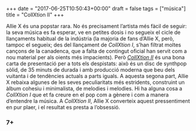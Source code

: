 +++
date = "2017-06-25T10:50:43+00:00"
draft = false
tags = ["música"]
title = "CollXtion II"
+++
<!-- more -->

Allie X és una popstar rara. No és precisament l’artista més fàcil de seguir: la seva música es fa esperar, ve en petites dosis i no segueix el cicle de llançaments habitual de la indústria (la majoria de fans d’Allie X, però, tampoc el segueix; des del llançament de *CollXtion I*, s’han filtrat moltes cançons de la canadenca, que a falta de contingut oficial han servit com a nou material per als oients més impacients). Però [*CollXtion II*](https://play.spotify.com/album/3JL1FetkKuCnHzDLkVPcCg?play=true&utm_source=open.spotify.com&utm_medium=open) és una bona carta de presentació per a tots els despistats: això és un disc de synthpop sòlid, de 35 minuts de durada i amb producció moderna que beu dels vuitanta i de tendències actuals a parts iguals. A aquesta segona part, Allie X rebaixa algunes de les seves peculiaritats més estridents, construint un àlbum cohesiu i minimalista, de melodies i melodies.  Hi ha alguna cosa a *CollXtion I* que et fa creure en el pop com a gènere i com a manera d’entendre la música. A *CollXtion II*, Allie X converteix aquest pressentiment en pur plaer, i el resultat es presta a l’obsessió. 

### 7+